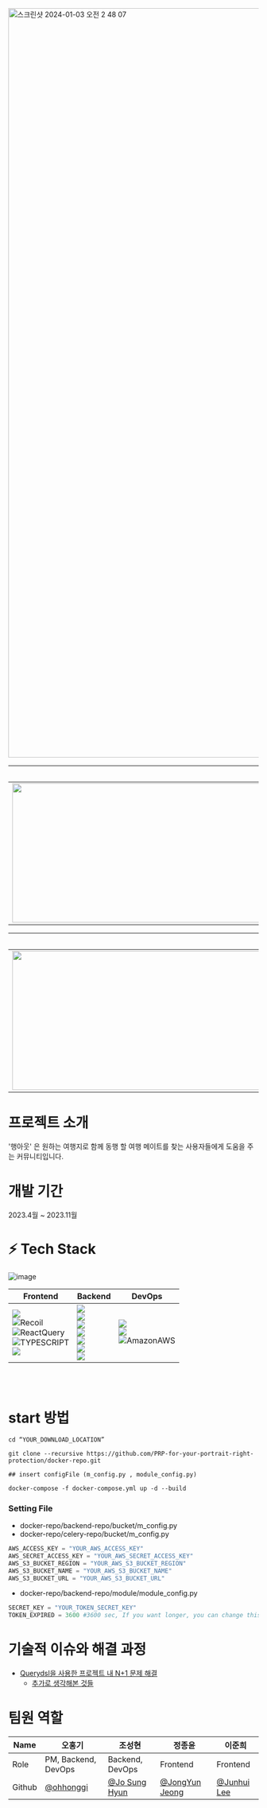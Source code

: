 
<img width="1508" alt="스크린샷 2024-01-03 오전 2 48 07" src="https://github.com/Team-hangout/Hang_out/assets/121507763/8f605a24-307f-4bd9-8ed0-9af409ff5b34">


**메인페이지**|**마이페이지**
-----|-----
<img src = "https://github.com/Team-hangout/Hang_out/assets/121507763/c99786fc-0572-4594-b11d-128e42bbc7f1" height = "280px" width="1100px">|<img src = "https://github.com/Team-hangout/Hang_out/assets/121507763/ab388796-8c61-45b1-906e-22b8c724981e" height = "280px" width="1100px">

**게시글 페이지**|**게시글 작성 페이지**
-----|-----
<img src = "https://github.com/Team-hangout/Hang_out/assets/121507763/be87ab2b-df7b-4ab2-ae25-1d3d37be1dac" height = "280px" width="1100px">|<img src = "https://github.com/Team-hangout/Hang_out/assets/121507763/5a9eb1de-9444-40dc-98b5-742da79fe61c" height = "280px" width="1100px">


# 프로젝트 소개
'행아웃' 은 원하는 여행지로 함께 동행 할 여행 메이트를 찾는 사용자들에게 도움을 주는 커뮤니티입니다.

# 개발 기간
2023.4월 ~ 2023.11월

# **:zap: Tech Stack**

![image](https://github.com/Team-hangout/backend/assets/101315462/ebf3a20f-b7ce-4dd6-8cd1-6929fa08a20c)

| Frontend | Backend | DevOps |
| --- | --- | --- |
| <img src="https://img.shields.io/badge/React-61DAFB?style=for-the-badge&logo=React&logoColor=white"><br><img alt="Recoil" src ="https://img.shields.io/badge/Recoil-0075EB.svg?&style=for-the-badge&logo=Revolut&logoColor=white"/><br><img alt="ReactQuery" src ="https://img.shields.io/badge/ReactQuery-FF4154.svg?&style=for-the-badge&logo=ReactQuery&logoColor=white"/><br> <img alt="TYPESCRIPT" src ="https://img.shields.io/badge/TypeScript-3178C6.svg?&style=for-the-badge&logo=TypeScript&logoColor=white"/><br> <img src="https://img.shields.io/badge/styled components-DB7093?style=for-the-badge&logo=styled-components&logoColor=white"/> | <img src="https://img.shields.io/badge/Java-ED8B00?style=for-the-badge&logo=openjdk&logoColor=white"><br><img src="https://img.shields.io/badge/SpringBoot-6DB33F?style=for-the-badge&logo=Spring&logoColor=white"><br><img src="https://img.shields.io/badge/Hibernate-59666C?style=for-the-badge&logo=Hibernate&logoColor=white"><br><img src="https://img.shields.io/badge/mysql-4479A1?style=for-the-badge&logo=mysql&logoColor=white"><br><img src="https://img.shields.io/badge/Amazon S3-569A31?style=for-the-badge&logo=Amazon S3&logoColor=white"><br><img src="https://img.shields.io/badge/Swagger-85EA2D.svg?style=for-the-badge&logo=Swagger&logoColor=white"><br><img src="https://img.shields.io/badge/Redis-DC382D?style=for-the-badge&logo=redis&logoColor=white">  | <img src="https://img.shields.io/badge/Docker-2496ED?style=for-the-badge&logo=Docker&logoColor=white"><br><img src="https://img.shields.io/badge/NGINX-009639?style=for-the-badge&logo=NGINX&logoColor=white"><br> <img alt="AmazonAWS" src ="https://img.shields.io/badge/AWS-FF9900.svg?&style=for-the-badge&logo=AmazonAWS&logoColor=white"/> |

<br/>
<br/>


# start 방법

```
cd “YOUR_DOWNLOAD_LOCATION”

git clone --recursive https://github.com/PRP-for-your-portrait-right-protection/docker-repo.git

## insert configFile (m_config.py , module_config.py)

docker-compose -f docker-compose.yml up -d --build

```

### Setting File


- docker-repo/backend-repo/bucket/m_config.py
- docker-repo/celery-repo/bucket/m_config.py

```python
AWS_ACCESS_KEY = "YOUR_AWS_ACCESS_KEY"
AWS_SECRET_ACCESS_KEY = "YOUR_AWS_SECRET_ACCESS_KEY"
AWS_S3_BUCKET_REGION = "YOUR_AWS_S3_BUCKET_REGION"
AWS_S3_BUCKET_NAME = "YOUR_AWS_S3_BUCKET_NAME"
AWS_S3_BUCKET_URL = "YOUR_AWS_S3_BUCKET_URL"
```




- docker-repo/backend-repo/module/module_config.py 

```python
SECRET_KEY = "YOUR_TOKEN_SECRET_KEY"
TOKEN_EXPIRED = 3600 #3600 sec, If you want longer, you can change this time.
```

# 기술적 이슈와 해결 과정
- [Querydsl을 사용한 프로젝트 내 N+1 문제 해결](https://velog.io/@vixloaze/Querydsl%EC%9D%84-%EC%82%AC%EC%9A%A9%ED%95%9C-%ED%94%84%EB%A1%9C%EC%A0%9D%ED%8A%B8-%EB%82%B4-N1-%EB%AC%B8%EC%A0%9C-%ED%95%B4%EA%B2%B0)
  - [추가로 생각해본 것들](https://iced-diver-005.notion.site/8438a52d6ee848159b26b4636a110dad?pvs=4)

# 팀원 역할

| Name    | 오홍기                                       |조성현                            | 정종윤                                        | 이준희      |
| ------- | --------------------------------------------- | ------------------------------------ | --------------------------------------------- | --------------------------------------- |
| Role    |   PM, Backend, DevOps   |    Backend, DevOps     | Frontend | Frontend |
| Github  | [@ohhonggi](https://github.com/ohhonggi) | [@Jo Sung Hyun](https://github.com/vixloaze) | [@JongYun Jeong](https://github.com/BellYun) | [@Junhui Lee](https://github.com/junvhui) |

